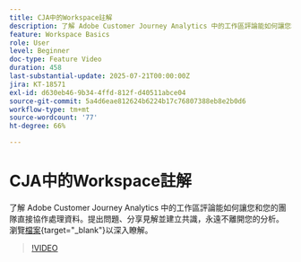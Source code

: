 ```yaml
---
title: CJA中的Workspace註解
description: 了解 Adobe Customer Journey Analytics 中的工作區評論能如何讓您和您的團隊直接協作處理資料。不需要離開您的分析即可提出問題、分享見解，並達成共識。
feature: Workspace Basics
role: User
level: Beginner
doc-type: Feature Video
duration: 458
last-substantial-update: 2025-07-21T00:00:00Z
jira: KT-18571
exl-id: d630eb46-9b34-4ffd-812f-d40511abce04
source-git-commit: 5a4d6eae812624b6224b17c76807388eb8e2b0d6
workflow-type: tm+mt
source-wordcount: '77'
ht-degree: 66%

---
```


# CJA中的Workspace註解

了解 Adobe Customer Journey Analytics 中的工作區評論能如何讓您和您的團隊直接協作處理資料。提出問題、分享見解並建立共識，永遠不離開您的分析。 瀏覽[檔案](https://experienceleague.adobe.com/zh-hant/docs/analytics-platform/using/cja-workspace/build-workspace-project/comment-projects){target="_blank"}以深入瞭解。

>[!VIDEO](https://video.tv.adobe.com/v/3469446/?learn=on&enablevpops)
